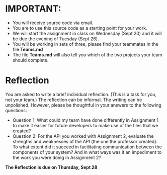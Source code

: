 # IMPORTANT: 

- You will receive source code via email.
- You are to use this source code as a starting point for your work.
- We will start the assignment in class on Wednesday (Sept 20) and it will be due the evening of Tuesday (Sept 26).
- You will be working in sets of three, please find your teammates in the file **Teams.md**
- The file **Teams.md** will also tell you which of the two projects your team should complete.

# Reflection

You are asked to write a brief individual reflection. (This is a task for you, not your team.) The reflection can be informal. The writing can be unpolished. However, please be thoughtful in your answers to the following questions:

- Question 1: What could my team have done differently in Assignment 1 to make it easier for future developers to make use of the files that we created?
- Question 2: For the API you worked with Assignment 2, evaluate the strengths and weaknesses of the API (the one the professor created). To what extent did it succeed in facilitating communication between the components of your system? And in what ways was it an impediment to the work you were doing in Assignment 2?

**The Reflection is due on Thursday, Sept 28**
